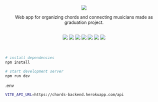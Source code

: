 <div align="center">
    <img src='https://i.postimg.cc/Hk8jgYDD/full-logo-akordia.png' />
</div>
    
<p align="center">
    Web app for organizing chords and connecting musicians made as graduation project.
</p>

</br>

<div align="center">
    <img src='https://i.postimg.cc/kGDRRWZD/1-homepage.png' />
    <img src='https://i.postimg.cc/TYLWRqg4/2-request-create.png' />
    <img src='https://i.postimg.cc/Pq4C66nP/3-request-overview.png' />
    <img src='https://i.postimg.cc/85zjxhTw/5-song-edit.png' />
    <img src='https://i.postimg.cc/9QyR9mxP/6-profile-overview.png' />
    <img src='https://i.postimg.cc/PqhLzgcg/7-profile-edit.png' />
    <img src='https://i.postimg.cc/1XLXg2wY/9-advert.png' />
</div>

</br>
</br>

```sh
# install dependencies
npm install

# start development server
npm run dev
```

.env
```sh
VITE_API_URL=https://chords-backend.herokuapp.com/api
```
